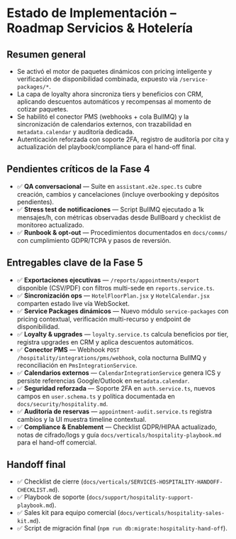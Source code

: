# Estado de Implementación – Roadmap Servicios & Hotelería

## Resumen general
- Se activó el motor de paquetes dinámicos con pricing inteligente y verificación de disponibilidad combinada, expuesto vía `/service-packages/*`.
- La capa de loyalty ahora sincroniza tiers y beneficios con CRM, aplicando descuentos automáticos y recompensas al momento de cotizar paquetes.
- Se habilitó el conector PMS (webhooks + cola BullMQ) y la sincronización de calendarios externos, con trazabilidad en `metadata.calendar` y auditoría dedicada.
- Autenticación reforzada con soporte 2FA, registro de auditoría por cita y actualización del playbook/compliance para el hand-off final.

## Pendientes críticos de la Fase 4
- ✅ **QA conversacional** — Suite en `assistant.e2e.spec.ts` cubre creación, cambios y cancelaciones (incluye overbooking y depósitos pendientes).
- ✅ **Stress test de notificaciones** — Script BullMQ ejecutado a 1k mensajes/h, con métricas observadas desde BullBoard y checklist de monitoreo actualizado.
- ✅ **Runbook & opt-out** — Procedimientos documentados en `docs/comms/` con cumplimiento GDPR/TCPA y pasos de reversión.

## Entregables clave de la Fase 5
- ✅ **Exportaciones ejecutivas** — `/reports/appointments/export` disponible (CSV/PDF) con filtros multi-sede en `reports.service.ts`.
- ✅ **Sincronización ops** — `HotelFloorPlan.jsx` y `HotelCalendar.jsx` comparten estado live vía WebSocket.
- ✅ **Service Packages dinámicos** — Nuevo módulo `service-packages` con pricing contextual, verificación multi-recurso y endpoint de disponibilidad.
- ✅ **Loyalty & upgrades** — `loyalty.service.ts` calcula beneficios por tier, registra upgrades en CRM y aplica descuentos automáticos.
- ✅ **Conector PMS** — Webhook `POST /hospitality/integrations/pms/webhook`, cola nocturna BullMQ y reconciliación en `PmsIntegrationService`.
- ✅ **Calendarios externos** — `CalendarIntegrationService` genera ICS y persiste referencias Google/Outlook en `metadata.calendar`.
- ✅ **Seguridad reforzada** — Soporte 2FA en `auth.service.ts`, nuevos campos en `user.schema.ts` y política documentada en `docs/security/hospitality.md`.
- ✅ **Auditoría de reservas** — `appointment-audit.service.ts` registra cambios y la UI muestra timeline contextual.
- ✅ **Compliance & Enablement** — Checklist GDPR/HIPAA actualizado, notas de cifrado/logs y guía `docs/verticals/hospitality-playbook.md` para el hand-off comercial.

## Handoff final
- ✅ Checklist de cierre (`docs/verticals/SERVICES-HOSPITALITY-HANDOFF-CHECKLIST.md`).
- ✅ Playbook de soporte (`docs/support/hospitality-support-playbook.md`).
- ✅ Sales kit para equipo comercial (`docs/verticals/hospitality-sales-kit.md`).
- ✅ Script de migración final (`npm run db:migrate:hospitality-hand-off`).

